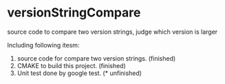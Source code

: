 # versionStringCompare
source code to compare two version strings, judge which version is larger

Including following itesm:
 1. source code for compare two version strings. (finished)
 2. CMAKE to build this project. (finished)
 3. Unit test done by google test. (* unfinished)